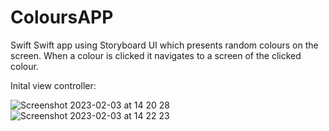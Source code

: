 # ColoursAPP
Swift
Swift app using Storyboard UI which presents random colours on the screen. When a colour is clicked it navigates to a screen of the clicked colour.



Inital view controller:

![Screenshot 2023-02-03 at 14 20 28](https://user-images.githubusercontent.com/61665797/216626518-8a063b0e-ded9-4737-870b-ec8c57fe73f0.png)                 ![Screenshot 2023-02-03 at 14 22 23](https://user-images.githubusercontent.com/61665797/216627090-936fd134-fa22-462a-bc5b-fe9d074c6b0c.png)



